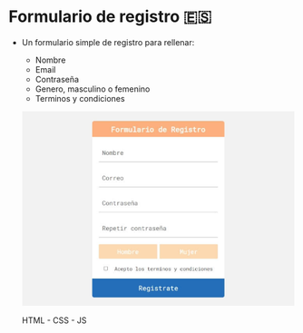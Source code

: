 # Formulario de registro :es:

- Un formulario simple de registro para rellenar:
    - Nombre
    - Email
    - Contraseña
    - Genero, masculino o femenino
    - Terminos y condiciones


    ![](/vista_previa.jpg)

    
    HTML - CSS - JS
